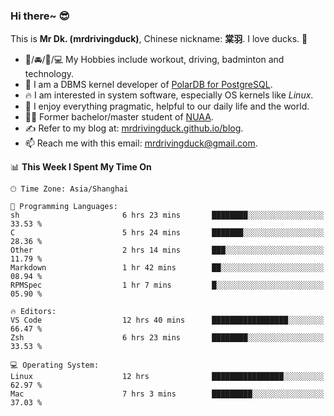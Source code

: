 ### Hi there~ 😎

This is **Mr Dk. (mrdrivingduck)**, Chinese nickname: **棠羽**. I love ducks. 🦆

- 💪/🚘/🏸/💻 My Hobbies include workout, driving, badminton and technology.
- 🍊 I am a DBMS kernel developer of [PolarDB for PostgreSQL](https://github.com/ApsaraDB/PolarDB-for-PostgreSQL).
- 🔥 I am interested in system software, especially OS kernels like *Linux*.
- 🔧 I enjoy everything pragmatic, helpful to our daily life and the world.
- 👨‍🎓 Former bachelor/master student of [NUAA](https://en.wikipedia.org/wiki/Nanjing_University_of_Aeronautics_and_Astronautics).
- ✍ Refer to my blog at: [mrdrivingduck.github.io/blog](https://mrdrivingduck.github.io/blog/).
- 📫 Reach me with this email: [mrdrivingduck@gmail.com](mailto:mrdrivingduck@gmail.com).

<!--START_SECTION:waka-->
📊 **This Week I Spent My Time On** 

```text
🕑︎ Time Zone: Asia/Shanghai

💬 Programming Languages: 
sh                       6 hrs 23 mins       ████████░░░░░░░░░░░░░░░░░   33.53 % 
C                        5 hrs 24 mins       ███████░░░░░░░░░░░░░░░░░░   28.36 % 
Other                    2 hrs 14 mins       ███░░░░░░░░░░░░░░░░░░░░░░   11.79 % 
Markdown                 1 hr 42 mins        ██░░░░░░░░░░░░░░░░░░░░░░░   08.94 % 
RPMSpec                  1 hr 7 mins         █░░░░░░░░░░░░░░░░░░░░░░░░   05.90 % 

🔥 Editors: 
VS Code                  12 hrs 40 mins      █████████████████░░░░░░░░   66.47 % 
Zsh                      6 hrs 23 mins       ████████░░░░░░░░░░░░░░░░░   33.53 % 

💻 Operating System: 
Linux                    12 hrs              ████████████████░░░░░░░░░   62.97 % 
Mac                      7 hrs 3 mins        █████████░░░░░░░░░░░░░░░░   37.03 % 
```


<!--END_SECTION:waka-->

<!-- ![Mr Dk.'s GitHub Stats](https://github-readme-stats.vercel.app/api?username=mrdrivingduck&count_private&show_icons=true&theme=buefy) -->

<!-- ![Most Used Languages](https://github-readme-stats.vercel.app/api/top-langs/?username=mrdrivingduck&exclude_repo=mips32-CPU,snort-tcp-socket&theme=buefy&layout=compact&langs_count=10) -->


<!--
**mrdrivingduck/mrdrivingduck** is a ✨ _special_ ✨ repository because its `README.md` (this file) appears on your GitHub profile.

Here are some ideas to get you started:

- 🔭 I’m currently working on ...
- 🌱 I’m currently learning ...
- 👯 I’m looking to collaborate on ...
- 🤔 I’m looking for help with ...
- 💬 Ask me about ...
- 📫 How to reach me: ...
- 😄 Pronouns: ...
- ⚡ Fun fact: ...
-->
